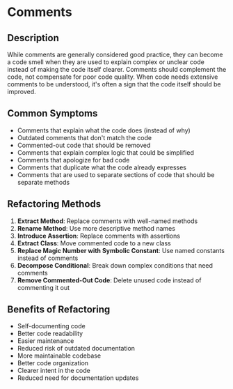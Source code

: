 # Comments

## Description
While comments are generally considered good practice, they can become a code smell when they are used to explain complex or unclear code instead of making the code itself clearer. Comments should complement the code, not compensate for poor code quality. When code needs extensive comments to be understood, it's often a sign that the code itself should be improved.

## Common Symptoms
- Comments that explain what the code does (instead of why)
- Outdated comments that don't match the code
- Commented-out code that should be removed
- Comments that explain complex logic that could be simplified
- Comments that apologize for bad code
- Comments that duplicate what the code already expresses
- Comments that are used to separate sections of code that should be separate methods

## Refactoring Methods
1. **Extract Method**: Replace comments with well-named methods
2. **Rename Method**: Use more descriptive method names
3. **Introduce Assertion**: Replace comments with assertions
4. **Extract Class**: Move commented code to a new class
5. **Replace Magic Number with Symbolic Constant**: Use named constants instead of comments
6. **Decompose Conditional**: Break down complex conditions that need comments
7. **Remove Commented-Out Code**: Delete unused code instead of commenting it out

## Benefits of Refactoring
- Self-documenting code
- Better code readability
- Easier maintenance
- Reduced risk of outdated documentation
- More maintainable codebase
- Better code organization
- Clearer intent in the code
- Reduced need for documentation updates 
